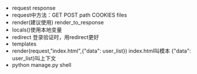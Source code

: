 * request response
* request中方法：GET POST  path COOKIES files
* render(建议使用) render_to_response
* locals()使用本地变量
* redirect 登录验证时，用redirect更好
* templates
* render(request,"index.html",{"data": user_list}) index.html叫模本 {"data": user_list}叫上下文
* python manage.py shell